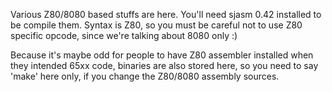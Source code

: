 Various Z80/8080 based stuffs are here.
You'll need sjasm 0.42 installed to be compile them.
Syntax is Z80, so you must be careful not to use Z80 specific opcode,
since we're talking about 8080 only :)

Because it's maybe odd for people to have Z80 assembler installed when
they intended 65xx code, binaries are also stored here, so you need to
say 'make' here only, if you change the Z80/8080 assembly sources.
